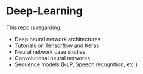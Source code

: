 # Deep-Learning

This repo is regarding:

* Deep neural network architectures
* Tutorials on Tensorflow and Keras
* Neural network case studies
* Convolutional neural networks
* Sequence models (NLP, Speech recognition, etc.)

